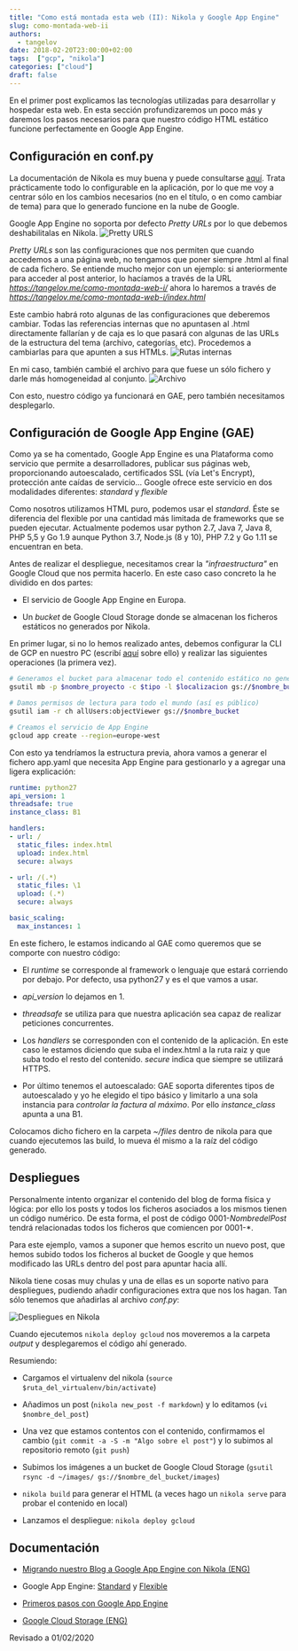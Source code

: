 ```yaml
---
title: "Como está montada esta web (II): Nikola y Google App Engine"
slug: como-montada-web-ii
authors:
  - tangelov
date: 2018-02-20T23:00:00+02:00
tags:  ["gcp", "nikola"]
categories: ["cloud"]
draft: false
---
```


En el primer post explicamos las tecnologías utilizadas para desarrollar y hospedar esta web. En esta sección profundizaremos un poco más y daremos los pasos necesarios para que nuestro código HTML estático funcione perfectamente en Google App Engine.

<!--more-->

## Configuración en conf.py
La documentación de Nikola es muy buena y puede consultarse [aquí](https://getnikola.com/conf.html). Trata prácticamente todo lo configurable en la aplicación, por lo que me voy a centrar sólo en los cambios necesarios (no en el título, o en como cambiar de tema) para que lo generado funcione en la nube de Google.

Google App Engine no soporta por defecto _Pretty URLs_ por lo que debemos deshabilitalas en Nikola.
![Pretty URLS](https://storage.googleapis.com/tangelov-data/images/0005-00.png)

_Pretty URLs_ son las configuraciones que nos permiten que cuando accedemos a una página web, no tengamos que poner siempre .html al final de cada fichero. Se entiende mucho mejor con un ejemplo: si anteriormente para acceder al post anterior, lo hacíamos a través de la URL _https://tangelov.me/como-montada-web-i/_ ahora lo haremos a través de _https://tangelov.me/como-montada-web-i/index.html_

Este cambio habrá roto algunas de las configuraciones que deberemos cambiar. Todas las referencias internas que no apuntasen al .html directamente fallarían y de caja es lo que pasará con algunas de las URLs de la estructura del tema (archivo, categorías, etc). Procedemos a cambiarlas para que apunten a sus HTMLs.
![Rutas internas](https://storage.googleapis.com/tangelov-data/images/0005-01.png)

En mi caso, también cambié el archivo para que fuese un sólo fichero y darle más homogeneidad al conjunto.
![Archivo](https://storage.googleapis.com/tangelov-data/images/0005-02.png)

Con esto, nuestro código ya funcionará en GAE, pero también necesitamos desplegarlo.

## Configuración de Google App Engine (GAE)
Como ya se ha comentado, Google App Engine es una Plataforma como servicio que permite a desarrolladores, publicar sus páginas web, proporcionando autoescalado, certificados SSL (vía Let's Encrypt), protección ante caídas de servicio... Google ofrece este servicio en dos modalidades diferentes: _standard_ y _flexible_

Como nosotros utilizamos HTML puro, podemos usar el _standard_. Éste se diferencia del flexible por una cantidad más limitada de frameworks que se pueden ejecutar. Actualmente podemos usar python 2.7, Java 7, Java 8, PHP 5,5 y Go 1.9 aunque Python 3.7, Node.js (8 y 10), PHP 7.2 y Go 1.11 se encuentran en beta.

Antes de realizar el despliegue, necesitamos crear la _"infraestructura"_ en Google Cloud que nos permita hacerlo. En este caso caso concreto la he dividido en dos partes:

* El servicio de Google App Engine en Europa.

* Un _bucket_ de Google Cloud Storage donde se almacenan los ficheros estáticos no generados por Nikola.

En primer lugar, si no lo hemos realizado antes, debemos configurar la CLI de GCP en nuestro PC (escribí [aquí](https://tangelov.me/posts/conectar-gcp-con-linux.html) sobre ello) y realizar las siguientes operaciones (la primera vez).
```bash
# Generamos el bucket para almacenar todo el contenido estático no generado por Nikola
gsutil mb -p $nombre_proyecto -c $tipo -l $localizacion gs://$nombre_bucket/

# Damos permisos de lectura para todo el mundo (así es público)
gsutil iam -r ch allUsers:objectViewer gs://$nombre_bucket

# Creamos el servicio de App Engine
gcloud app create --region=europe-west
```

Con esto ya tendríamos la estructura previa, ahora vamos a generar el fichero app.yaml que necesita App Engine para gestionarlo y a agregar una ligera explicación:

```yaml
runtime: python27
api_version: 1
threadsafe: true
instance_class: B1

handlers:
- url: /
  static_files: index.html
  upload: index.html
  secure: always

- url: /(.*)
  static_files: \1
  upload: (.*)
  secure: always

basic_scaling:
  max_instances: 1
```

En este fichero, le estamos indicando al GAE como queremos que se comporte con nuestro código:

* El _runtime_ se corresponde al framework o lenguaje que estará corriendo por debajo. Por defecto, usa python27 y es el que vamos a usar.

* _api_version_ lo dejamos en 1.

* _threadsafe_ se utiliza para que nuestra aplicación sea capaz de realizar peticiones concurrentes.

* Los _handlers_ se corresponden con el contenido de la aplicación. En este caso le estamos diciendo que suba el index.html a la ruta raiz y que suba todo el resto del contenido. _secure_ indica que siempre se utilizará HTTPS.

* Por último tenemos el autoescalado: GAE soporta diferentes tipos de autoescalado y yo he elegido el tipo básico y limitarlo a una sola instancia para _controlar la factura al máximo_. Por ello _instance\_class_ apunta a una B1.

Colocamos dicho fichero en la carpeta _~/files_ dentro de nikola para que cuando ejecutemos las build, lo mueva él mismo a la raíz del código generado.

## Despliegues
Personalmente intento organizar el contenido del blog de forma física y lógica: por ello los posts y todos los ficheros asociados a los mismos tienen un código numérico. De esta forma, el post de código 0001-_NombredelPost_ tendrá relacionadas todos los ficheros que comiencen por 0001-*.

Para este ejemplo, vamos a suponer que hemos escrito un nuevo post, que hemos subido todos los ficheros al bucket de Google y que hemos modificado las URLs dentro del post para apuntar hacia allí.

Nikola tiene cosas muy chulas y una de ellas es un soporte nativo para despliegues, pudiendo añadir configuraciones extra que nos los hagan. Tan sólo tenemos que añadirlas al archivo _conf.py_:

![Despliegues en Nikola](https://storage.googleapis.com/tangelov-data/images/0005-03.png)

Cuando ejecutemos ``nikola deploy gcloud`` nos moveremos a la carpeta _output_ y desplegaremos el código ahí generado.

Resumiendo:

* Cargamos el virtualenv del nikola (``source $ruta_del_virtualenv/bin/activate``)

* Añadimos un post (``nikola new_post -f markdown``) y lo editamos (``vi $nombre_del_post``)

* Una vez que estamos contentos con el contenido, confirmamos el cambio (``git commit -a -S -m "Algo sobre el post"``) y lo subimos al repositorio remoto (``git push``)

* Subimos los imágenes a un bucket de Google Cloud Storage (``gsutil rsync -d ~/images/ gs://$nombre_del_bucket/images``)

* ``nikola build`` para generar el HTML (a veces hago un ``nikola serve`` para probar el contenido en local)

* Lanzamos el despliegue: ``nikola deploy gcloud``

## Documentación

* [Migrando nuestro Blog a Google App Engine con Nikola (ENG)](https://ontoblogie.clabaut.net/en/posts/201712/migrating-blog-to-nikola-%2B-gae.html)

* Google App Engine: [Standard](https://cloud.google.com/appengine/docs/standard/) y [Flexible](https://cloud.google.com/appengine/docs/flexible/)

* [Primeros pasos con Google App Engine](https://cloud.google.com/appengine/docs/standard/python/quickstart)

* [Google Cloud Storage (ENG)](https://cloud.google.com/storage/docs/how-to)

Revisado a 01/02/2020
